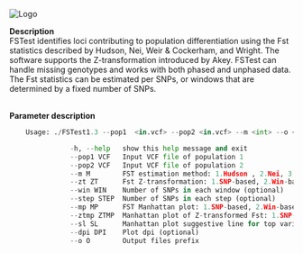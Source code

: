 ![Logo](https://user-images.githubusercontent.com/52033302/116609032-435f0580-a90a-11eb-8d19-b791e713918d.png)
</br>

<b> Description</b>
</br>
FSTest identifies loci contributing to population differentiation using the Fst statistics described by Hudson, Nei, Weir & Cockerham, and Wright. The software supports the Z-transformation introduced by Akey. FSTest can handle missing genotypes and works with both phased and unphased data. The Fst statistics can be estimated per SNPs, or windows that are determined by a fixed number of SNPs. 
</br>


</pre></br>
<b> Parameter description</b>
</br>

```py
	Usage: ./FSTest1.3 --pop1  <in.vcf> --pop2 <in.vcf> --m <int> --o <str>

               -h, --help   show this help message and exit
               --pop1 VCF   Input VCF file of population 1
               --pop2 VCF   Input VCF file of population 2
               --m M        FST estimation method: 1.Hudson , 2.Nei, 3.Weir&Cockerham, 4.Wright
               --zt ZT      Fst Z-transformation: 1.SNP-based, 2.Win-based (optional)
               --win WIN    Number of SNPs in each window (optional)
               --step STEP  Number of SNPs in each step (optional)
               --mp MP      FST Manhattan plot: 1.SNP-based, 2.Win-based (optional)
               --ztmp ZTMP  Manhattan plot of Z-transformed Fst: 1.SNP-based, 2.Win-based (optional)
               --sl SL      Manhattan plot suggestive line for top variants, e.g., 0.01 for top 1% (optional)
               --dpi DPI    Plot dpi (optional)
               --o O        Output files prefix
```
